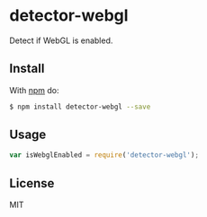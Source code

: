 # detector-webgl

Detect if WebGL is enabled.

## Install

With [npm](http://npmjs.org) do:

```bash
$ npm install detector-webgl --save
```

## Usage

```js
var isWebglEnabled = require('detector-webgl');
```

## License

MIT
